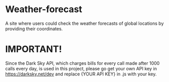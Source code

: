# Weather-forecast
A site where users could check the weather forecasts of global locations by providing their coordinates.

# IMPORTANT!
Since the Dark Sky API, which charges bills for every call made after 1000 calls every day, is used in this project, please go get your own API key in https://darksky.net/dev and replace {YOUR API KEY} in .js with your key. 
